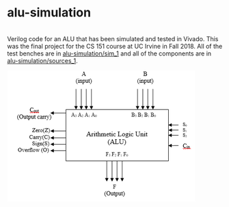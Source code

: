 # alu-simulation

<br>Verilog code for an ALU that has been simulated and tested in Vivado. This was the final project for the CS 151 course at UC Irvine in Fall 2018. All of the test benches are in [alu-simulation/sim_1](alu-simulation/sim_1) and all of the components are in
[alu-simulation/sources_1](alu-simulation/sources_1).<br>

![Alt Text](alu.png)
